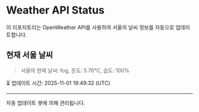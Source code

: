 
# Weather API Status

이 리포지토리는 OpenWeather API를 사용하여 서울의 날씨 정보를 자동으로 업데이트합니다.

## 현재 서울 날씨
> 서울의 현재 날씨: fog, 온도: 5.76°C, 습도: 100%

⏳ 업데이트 시간: 2025-11-01 19:49:32 (UTC)

---
자동 업데이트 봇에 의해 관리됩니다.

